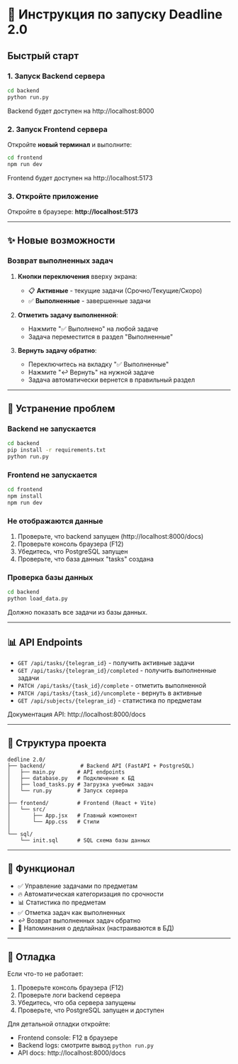 # 🚀 Инструкция по запуску Deadline 2.0

## Быстрый старт

### 1. Запуск Backend сервера

```bash
cd backend
python run.py
```

Backend будет доступен на http://localhost:8000

### 2. Запуск Frontend сервера

Откройте **новый терминал** и выполните:

```bash
cd frontend  
npm run dev
```

Frontend будет доступен на http://localhost:5173

### 3. Откройте приложение

Откройте в браузере: **http://localhost:5173**

---

## ✨ Новые возможности

### Возврат выполненных задач

1. **Кнопки переключения** вверху экрана:
   - 📋 **Активные** - текущие задачи (Срочно/Текущие/Скоро)
   - ✅ **Выполненные** - завершенные задачи

2. **Отметить задачу выполненной**:
   - Нажмите "✅ Выполнено" на любой задаче
   - Задача переместится в раздел "Выполненные"

3. **Вернуть задачу обратно**:
   - Переключитесь на вкладку "✅ Выполненные"
   - Нажмите "↩️ Вернуть" на нужной задаче
   - Задача автоматически вернется в правильный раздел

---

## 🔧 Устранение проблем

### Backend не запускается

```bash
cd backend
pip install -r requirements.txt
python run.py
```

### Frontend не запускается

```bash
cd frontend
npm install
npm run dev
```

### Не отображаются данные

1. Проверьте, что backend запущен (http://localhost:8000/docs)
2. Проверьте консоль браузера (F12)
3. Убедитесь, что PostgreSQL запущен
4. Проверьте, что база данных "tasks" создана

### Проверка базы данных

```bash
cd backend
python load_data.py
```

Должно показать все задачи из базы данных.

---

## 📊 API Endpoints

- `GET /api/tasks/{telegram_id}` - получить активные задачи
- `GET /api/tasks/{telegram_id}/completed` - получить выполненные задачи
- `PATCH /api/tasks/{task_id}/complete` - отметить выполненной
- `PATCH /api/tasks/{task_id}/uncomplete` - вернуть в активные
- `GET /api/subjects/{telegram_id}` - статистика по предметам

Документация API: http://localhost:8000/docs

---

## 📱 Структура проекта

```
dedline 2.0/
├── backend/           # Backend API (FastAPI + PostgreSQL)
│   ├── main.py       # API endpoints
│   ├── database.py   # Подключение к БД
│   ├── load_tasks.py # Загрузка учебных задач
│   └── run.py        # Запуск сервера
│
├── frontend/         # Frontend (React + Vite)
│   └── src/
│       ├── App.jsx   # Главный компонент
│       └── App.css   # Стили
│
└── sql/
    └── init.sql      # SQL схема базы данных
```

---

## 🎯 Функционал

- ✅ Управление задачами по предметам
- 🔥 Автоматическая категоризация по срочности
- 📊 Статистика по предметам  
- ✅ Отметка задач как выполненных
- ↩️ Возврат выполненных задач обратно
- 🔔 Напоминания о дедлайнах (настраиваются в БД)

---

## 🐛 Отладка

Если что-то не работает:

1. Проверьте консоль браузера (F12)
2. Проверьте логи backend сервера
3. Убедитесь, что оба сервера запущены
4. Проверьте, что PostgreSQL запущен и доступен

Для детальной отладки откройте:
- Frontend console: F12 в браузере
- Backend logs: смотрите вывод `python run.py`
- API docs: http://localhost:8000/docs
